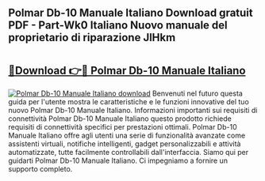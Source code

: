## Polmar Db-10 Manuale Italiano Download gratuit PDF - Part-Wk0 Italiano Nuovo manuale del proprietario di riparazione JlHkm

# <h2><a href="http://dfelhz1.blite.top/?on=Polmar+Db-10+Manuale+Italiano">🔗Download 👉🔴 Polmar Db-10 Manuale Italiano</a></h2>

[![Polmar Db-10 Manuale Italiano download](https://i.imgur.com/lujVjoI.png)](http://dfelhz1.blite.top/?on=Polmar+Db-10+Manuale+Italiano)
Benvenuti nel futuro questa guida per l'utente mostra le caratteristiche e le funzioni innovative del tuo nuovo Polmar Db-10 Manuale Italiano. Informazioni importanti sui requisiti di connettività Polmar Db-10 Manuale Italiano questo prodotto richiede requisiti di connettività specifici per prestazioni ottimali. Polmar Db-10 Manuale Italiano offre agli utenti una serie di funzionalità avanzate come assistenti virtuali, notifiche intelligenti, gadget personalizzabili e attività automatizzate, tutte facilmente controllabili dall'interfaccia. Siamo qui per guidarti Polmar Db-10 Manuale Italiano. Ci impegniamo a fornire un supporto completo.

